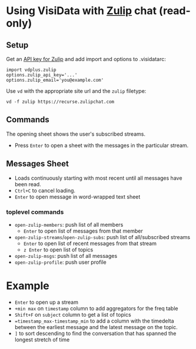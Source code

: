 # Using VisiData with [Zulip](https://github.com/zulip/zulip) chat (read-only)

## Setup

Get an [API key for Zulip](https://zulip.com/api/api-keys) and add import and options to .visidatarc:

    import vdplus.zulip
    options.zulip_api_key='...'
    options.zulip_email='you@example.com'

Use `vd` with the appropriate site url and the `zulip` filetype:

    vd -f zulip https://recurse.zulipchat.com

## Commands

The opening sheet shows the user's subscribed streams.

- Press `Enter` to open a sheet with the messages in the particular stream.

## Messages Sheet

- Loads continuously starting with most recent until all messages have been read.
- `Ctrl+C` to cancel loading.
- `Enter` to open message in word-wrapped text sheet

### toplevel commands

- `open-zulip-members`: push list of all members
   - `Enter` to open list of messages from that member
- `open-zulip-streams`/`open-zulip-subs`: push list of all/subscribed streams
   - `Enter` to open list of recent messages from that stream
   - `z Enter` to open list of topics
- `open-zulip-msgs`: push list of all messages
- `open-zulip-profile`: push user profile

# Example

- `Enter` to open up a stream
- `+min max` on `timestamp` column to add aggregators for the freq table
- `Shift+F` on `subject` column to get a list of topics
- `=timestamp_max-timestamp_min` to add a column with the timedelta between the earliest message and the latest message on the topic.
- `]` to sort descending to find the conversation that has spanned the longest stretch of time
